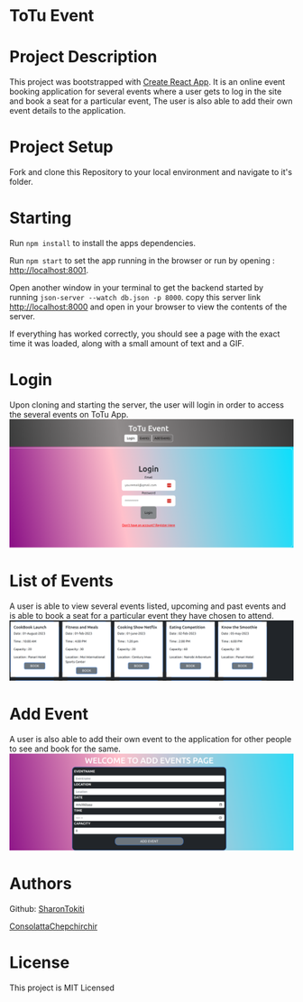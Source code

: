 # ToTu Event

# Project Description
This project was bootstrapped with [Create React App](https://github.com/facebook/create-react-app). It is an online event booking application for several events where a user gets to log in the site and book a seat for a particular event, The user is also able to add their own event details to the application.

# Project Setup

Fork and clone this Repository to your local environment and navigate to it's folder.

# Starting
Run `npm install` to install the apps dependencies.

Run `npm start` to set the app running in the browser or run by opening : [http://localhost:8001](http://localhost:8001).

Open another window in your terminal to get the backend started by running `json-server --watch db.json -p 8000`. copy this server link [http://localhost:8000](http://localhost:8000) and open in your browser to view the contents of the server.

If everything has worked correctly, you should see a page with the exact time it was loaded, along with a small amount of text and a GIF.

# Login
Upon cloning and starting the server, the user will login in order to access the several events on ToTu App.
![login page](public/login.png)

# List of Events
A user is able to view several events listed, upcoming and past events and is able to book a seat for a particular event they have chosen to attend.
![events](public/events.png)

# Add Event
A user is also able to add their own event to the application for other people to see and book for the same.
![Add event](public/addevent.png)

# Authors

Github: [SharonTokiti](https://github.com/mshekerotokiti)


[ConsolattaChepchirchir](https://github.com/ConsolattaChepchirchir)

# License

This project is MIT Licensed





